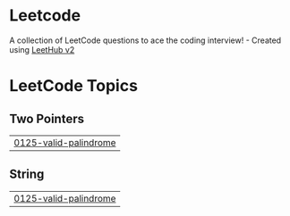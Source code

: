 # Leetcode
A collection of LeetCode questions to ace the coding interview! - Created using [LeetHub v2](https://github.com/arunbhardwaj/LeetHub-2.0)

<!---LeetCode Topics Start-->
# LeetCode Topics
## Two Pointers
|  |
| ------- |
| [0125-valid-palindrome](https://github.com/harshitpandeyy01/Leetcode/tree/master/0125-valid-palindrome) |
## String
|  |
| ------- |
| [0125-valid-palindrome](https://github.com/harshitpandeyy01/Leetcode/tree/master/0125-valid-palindrome) |
<!---LeetCode Topics End-->